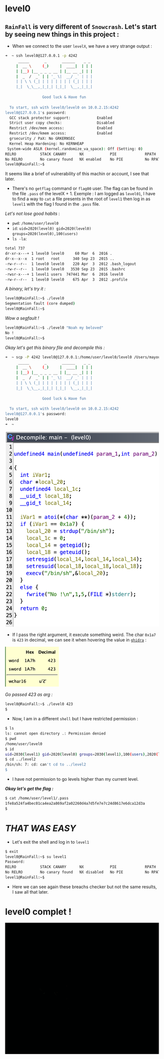 # level0

## `RainFall` is very different of `Snowcrash`. Let's start by seeing new things in this project :

- When we connect to the user `levelX`, we have a very strange output :
```sh
➜  ~ ssh level0@127.0.0.1 -p 4242
	  _____       _       ______    _ _
	 |  __ \     (_)     |  ____|  | | |
	 | |__) |__ _ _ _ __ | |__ __ _| | |
	 |  _  /  _` | | '_ \|  __/ _` | | |
	 | | \ \ (_| | | | | | | | (_| | | |
	 |_|  \_\__,_|_|_| |_|_|  \__,_|_|_|

                 Good luck & Have fun

  To start, ssh with level0/level0 on 10.0.2.15:4242
level0@127.0.0.1's password:
  GCC stack protector support:            Enabled
  Strict user copy checks:                Disabled
  Restrict /dev/mem access:               Enabled
  Restrict /dev/kmem access:              Enabled
  grsecurity / PaX: No GRKERNSEC
  Kernel Heap Hardening: No KERNHEAP
 System-wide ASLR (kernel.randomize_va_space): Off (Setting: 0)
RELRO           STACK CANARY      NX            PIE             RPATH      RUNPATH      FILE
No RELRO        No canary found   NX enabled    No PIE          No RPATH   No RUNPATH   /home/user/level0/level0
level0@RainFall:~$
```
It seems like a brief of vulnerability of this machin or account, I see that later.

- There's no `getflag` command or `flag00` user. The flag can be found in the file `.pass` of the levelX + 1. Exemple : I am logged as `level01`, I have to find a way to `cat` a file presents in the root of `level1` then log in as `level1` with the flag I found in the `.pass` file.

_Let's not lose good habits_ :
- `pwd`: `/home/user/level0`
- `id`: `uid=2020(level0) gid=2020(level0) groups=2020(level0),100(users)`
- `ls -la`:
```sh
total 737
dr-xr-x---+ 1 level0 level0     60 Mar  6  2016 .
dr-x--x--x  1 root   root      340 Sep 23  2015 ..
-rw-r--r--  1 level0 level0    220 Apr  3  2012 .bash_logout
-rw-r--r--  1 level0 level0   3530 Sep 23  2015 .bashrc
-rwsr-x---+ 1 level1 users  747441 Mar  6  2016 level0
-rw-r--r--  1 level0 level0    675 Apr  3  2012 .profile
```

_A binary, let's try it :_

```sh
level0@RainFall:~$ ./level0
Segmentation fault (core dumped)
level0@RainFall:~$
```

_Wow a segfault !_

```sh
level0@RainFall:~$ ./level0 "Noah my beloved"
No !
level0@RainFall:~$
```

_Okay let's get this binary file and decompile this :_

```sh
➜  ~ scp -P 4242 level0@127.0.0.1:/home/user/level0/level0 /Users/mayoub/Desktop/
	  _____       _       ______    _ _
	 |  __ \     (_)     |  ____|  | | |
	 | |__) |__ _ _ _ __ | |__ __ _| | |
	 |  _  /  _` | | '_ \|  __/ _` | | |
	 | | \ \ (_| | | | | | | | (_| | | |
	 |_|  \_\__,_|_|_| |_|_|  \__,_|_|_|

                 Good luck & Have fun

  To start, ssh with level0/level0 on 10.0.2.15:4242
level0@127.0.0.1's password:
level0                                                                                                                                                                    100%  730KB   1.4MB/s   00:00
➜  ~
```

![binary_0](Ressources/binary_0.png)

- If I pass the right argument, it execute something weird. The char `0x1a7` is `423` in decimal, we can see it when hovering the value in [`ghidra`](https://ghidra-sre.org/) :

![value](Ressources/value.png)

_Go passed 423 as arg :_

```sh
level0@RainFall:~$ ./level0 423
$
```

- Now, I am in a different `shell` but I have restricted permission :

```sh
$ ls
ls: cannot open directory .: Permission denied
$ pwd
/home/user/level0
$ id
uid=2030(level1) gid=2020(level0) groups=2030(level1),100(users),2020(level0)
$ cd ../level2
/bin/sh: 7: cd: can't cd to ../level2
$
```

- I have not permission to go levels higher than my current level.

**_Okay let's get the flag :_**

```sh
$ cat /home/user/level1/.pass
1fe8a524fa4bec01ca4ea2a869af2a02260d4a7d5fe7e7c24d8617e6dca12d3a
$
```

# _THAT WAS EASY_

- Let's exit the shell and log in to `level1`

```sh
$ exit
level0@RainFall:~$ su level1
Password:
RELRO           STACK CANARY      NX            PIE             RPATH      RUNPATH      FILE
No RELRO        No canary found   NX disabled   No PIE          No RPATH   No RUNPATH   /home/user/level1/level1
level1@RainFall:~$
```

- Here we can see again these breachs checker but not the same results, I saw all that later.

# level0 complet !
![yeah](../assets/yeah.gif)